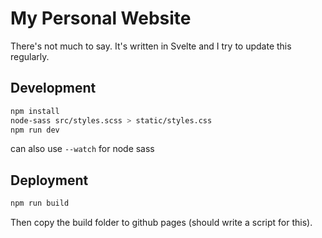 # My Personal Website

There's not much to say.
It's written in Svelte and I try to update this regularly.

## Development

```bash
npm install
node-sass src/styles.scss > static/styles.css
npm run dev
```

can also use ``--watch`` for node sass

## Deployment

```bash
npm run build
```

Then copy the build folder to github pages (should write a script for this).
